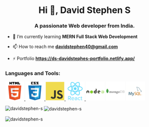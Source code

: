 
<h1 align="center">Hi 👋, David Stephen S</h1>
<h3 align="center">A passionate Web developer from India.</h3>

- 🌱 I’m currently learning **MERN Full Stack Web Development**

- 📫 How to reach me **davidstephen40@gmail.com**

- ⚡ Portfolio **https://ds-davidstephes-portfolio.netlify.app/**


<h3 align="left">Languages and Tools:</h3>
<p align="left"> <a href="https://www.w3.org/html/" target="_blank"> <img src="https://raw.githubusercontent.com/devicons/devicon/master/icons/html5/html5-original-wordmark.svg" alt="html5" width="60" height="60"/> 
</a> <a href="https://www.w3schools.com/css/" target="_blank"> <img src="https://raw.githubusercontent.com/devicons/devicon/master/icons/css3/css3-original-wordmark.svg" alt="css3" width="60" height="60"/>
</a>  <a href="https://developer.mozilla.org/en-US/docs/Web/JavaScript" target="_blank"> <img src="https://raw.githubusercontent.com/devicons/devicon/master/icons/javascript/javascript-original.svg" alt="javascript" width="60" height="60"/> </a>
<a href="https://reactjs.org/" target="_blank"> <img src="https://raw.githubusercontent.com/devicons/devicon/master/icons/react/react-original-wordmark.svg" alt="react" width="60" height="60"/> </a>
<a href="https://nodejs.org" target="_blank"> <img src="https://raw.githubusercontent.com/devicons/devicon/master/icons/nodejs/nodejs-original-wordmark.svg" alt="nodejs" width="60" height="60"/></a> 
<a href="https://nodejs.org" target="_blank"> <img src="https://raw.githubusercontent.com/github/explore/80688e429a7d4ef2fca1e82350fe8e3517d3494d/topics/mongodb/mongodb.png" alt="nodejs" width="60" height="60"/></a>
 <a href="https://raw.githubusercontent.com/github/explore/80688e429a7d4ef2fca1e82350fe8e3517d3494d/topics/mysql/mysql.png" target="_blank"> <img src="https://raw.githubusercontent.com/github/explore/80688e429a7d4ef2fca1e82350fe8e3517d3494d/topics/mysql/mysql.png" alt="mssql" width="60" height="60"/></a> 
 </p>

<p><img align="left" src="https://github-readme-stats.vercel.app/api/top-langs?username=davidstephen-s&show_icons=true&locale=en&theme=dark" alt="davidstephen-s" /></p>

<p>&nbsp;<img align="center" src="https://github-readme-stats.vercel.app/api?username=davidstephen-s&show_icons=true&locale=en&theme=dark" alt="davidstephen-s" /></p>

<p><img align="center" src="https://github-readme-streak-stats.herokuapp.com/?user=davidstephen-s&theme=dark" alt="davidstephen-s" /></p>

